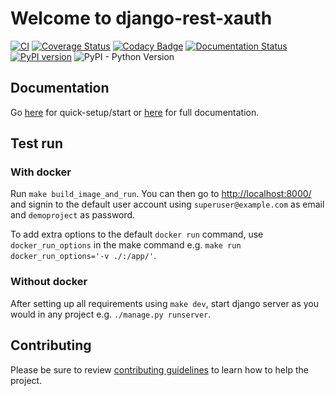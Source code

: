 # Welcome to django-rest-xauth

[![CI](https://github.com/ajharry69/django-rest-xauth/actions/workflows/django.yml/badge.svg)](https://github.com/ajharry69/django-rest-xauth/actions/workflows/django.yml)
[![Coverage Status](https://coveralls.io/repos/github/ajharry69/django-rest-xauth/badge.svg?branch=master)](https://coveralls.io/github/ajharry69/django-rest-xauth?branch=master)
[![Codacy Badge](https://app.codacy.com/project/badge/Grade/5c5b5dbbe3204b3bae605d6b81800d73)](https://www.codacy.com/manual/ajharry69/django-rest-xauth?utm_source=github.com&amp;utm_medium=referral&amp;utm_content=ajharry69/django-rest-xauth&amp;utm_campaign=Badge_Grade)
[![Documentation Status](https://readthedocs.org/projects/django-rest-xauth/badge/?version=latest)](https://django-rest-xauth.readthedocs.io/en/latest/?badge=latest)
[![PyPI version](https://badge.fury.io/py/django-rest-xauth.svg)](https://badge.fury.io/py/django-rest-xauth)
![PyPI - Python Version](https://img.shields.io/pypi/pyversions/django-rest-xauth)

## Documentation

Go [here](docs/index.md#quick-start) for quick-setup/start or [here][documentation-url] for full documentation.

## Test run

### With docker

Run `make build_image_and_run`. You can then go to [http://localhost:8000/](http://localhost:8000/) and signin to the
default user account using `superuser@example.com` as email and `demoproject` as password.

To add extra options to the default `docker run` command, use `docker_run_options` in the make command
e.g. `make run docker_run_options='-v ./:/app/'`.

### Without docker

After setting up all requirements using `make dev`, start django server as you would in any project
e.g. `./manage.py runserver`.

## Contributing

Please be sure to review [contributing guidelines](docs/about/contributing.md) to learn how to help the project.

[jwt-url]: https://jwt.io/

[django-customizing-user-model-url]: https://docs.djangoproject.com/en/dev/topics/auth/customizing/

[documentation-url]: https://django-rest-xauth.readthedocs.io/en/latest/
